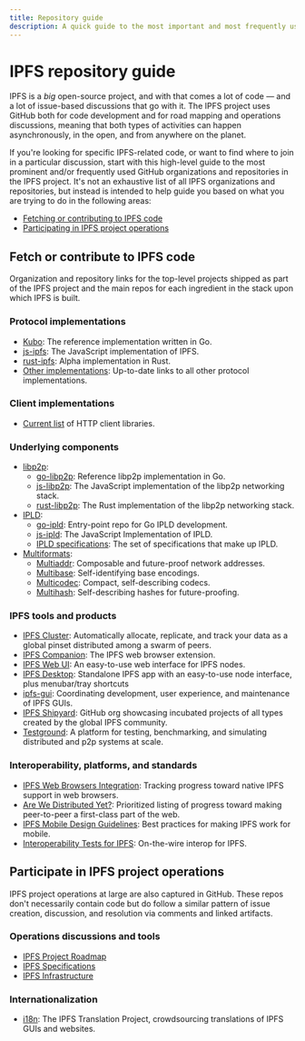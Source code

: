 ```yaml
---
title: Repository guide
description: A quick guide to the most important and most frequently used IPFS repositories.
---
```


# IPFS repository guide

IPFS is a _big_ open-source project, and with that comes a lot of code — and a lot of issue-based discussions that go with it. The IPFS project uses GitHub both for code development and for road mapping and operations discussions, meaning that both types of activities can happen asynchronously, in the open, and from anywhere on the planet.

If you're looking for specific IPFS-related code, or want to find where to join in a particular discussion, start with this high-level guide to the most prominent and/or frequently used GitHub organizations and repositories in the IPFS project. It's not an exhaustive list of all IPFS organizations and repositories, but instead is intended to help guide you based on what you are trying to do in the following areas:

- [Fetching or contributing to IPFS code](#fetch-or-contribute-to-ipfs-code)
- [Participating in IPFS project operations](#participate-in-ipfs-project-operations)

## Fetch or contribute to IPFS code

Organization and repository links for the top-level projects shipped as part of the IPFS project and the main repos for each ingredient in the stack upon which IPFS is built.

### Protocol implementations

- [Kubo](https://github.com/ipfs/kubo): The reference implementation written in Go.
- [js-ipfs](https://github.com/ipfs/js-ipfs): The JavaScript implementation of IPFS.
- [rust-ipfs](https://github.com/rs-ipfs/rust-ipfs): Alpha implementation in Rust.
- [Other implementations](https://github.com/ipfs/ipfs#protocol-implementations): Up-to-date links to all other protocol implementations.

### Client implementations

- [Current list](https://github.com/ipfs/ipfs#http-client-libraries) of HTTP client libraries.

### Underlying components

- [libp2p](https://github.com/libp2p):
  - [go-libp2p](https://github.com/libp2p/go-libp2p): Reference libp2p implementation in Go.
  - [js-libp2p](https://github.com/libp2p/js-libp2p): The JavaScript implementation of the libp2p networking stack.
  - [rust-libp2p](https://github.com/libp2p/rust-libp2p): The Rust implementation of the libp2p networking stack.
- [IPLD](https://github.com/ipld):
  - [go-ipld](https://github.com/ipld/go-ipld): Entry-point repo for Go IPLD development.
  - [js-ipld](https://github.com/ipld/js-ipld): The JavaScript Implementation of IPLD.
  - [IPLD specifications](https://github.com/ipld/specs): The set of specifications that make up IPLD.
- [Multiformats](https://github.com/multiformats):
  - [Multiaddr](https://github.com/multiformats/multiaddr): Composable and future-proof network addresses.
  - [Multibase](https://github.com/multiformats/multibase): Self-identifying base encodings.
  - [Multicodec](https://github.com/multiformats/multicodec): Compact, self-describing codecs.
  - [Multihash](https://github.com/multiformats/multihash): Self-describing hashes for future-proofing.

### IPFS tools and products

- [IPFS Cluster](https://github.com/ipfs/ipfs-cluster): Automatically allocate, replicate, and track your data as a global pinset distributed among a swarm of peers.
- [IPFS Companion](https://github.com/ipfs/ipfs-companion): The IPFS web browser extension.
- [IPFS Web UI](https://github.com/ipfs/ipfs-webui): An easy-to-use web interface for IPFS nodes.
- [IPFS Desktop](https://github.com/ipfs/ipfs-desktop): Standalone IPFS app with an easy-to-use node interface, plus menubar/tray shortcuts
- [ipfs-gui](https://github.com/ipfs/ipfs-gui): Coordinating development, user experience, and maintenance of IPFS GUIs.
- [IPFS Shipyard](https://github.com/ipfs-shipyard): GitHub org showcasing incubated projects of all types created by the global IPFS community.
- [Testground](https://github.com/testground/testground): A platform for testing, benchmarking, and simulating distributed and p2p systems at scale.

### Interoperability, platforms, and standards

- [IPFS Web Browsers Integration](https://github.com/ipfs/in-web-browsers): Tracking progress toward native IPFS support in web browsers.
- [Are We Distributed Yet?](https://github.com/arewedistributedyet/arewedistributedyet): Prioritized listing of progress toward making peer-to-peer a first-class part of the web.
- [IPFS Mobile Design Guidelines](https://github.com/ipfs/mobile-design-guidelines): Best practices for making IPFS work for mobile.
- [Interoperability Tests for IPFS](https://github.com/ipfs/interop): On-the-wire interop for IPFS.

## Participate in IPFS project operations

IPFS project operations at large are also captured in GitHub. These repos don't necessarily contain code but do follow a similar pattern of issue creation, discussion, and resolution via comments and linked artifacts.

### Operations discussions and tools

- [IPFS Project Roadmap](https://github.com/ipfs/roadmap)
- [IPFS Specifications](https://github.com/ipfs/specs)
- [IPFS Infrastructure](https://github.com/ipfs/infra)

### Internationalization

- [i18n](https://github.com/ipfs-shipyard/i18n): The IPFS Translation Project, crowdsourcing translations of IPFS GUIs and websites.
